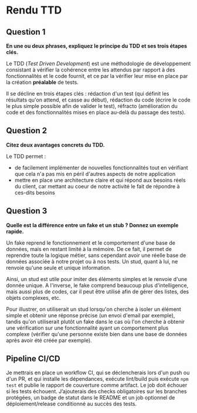 # Rendu TTD
## Question 1
**En une ou deux phrases, expliquez le principe du TDD et ses trois étapes clés.**

Le TDD (_Test Driven Development_) est une méthodologie de développement consistant à vérifier la cohérence entre les attendus par rapport à des fonctionnalités et le code fournit, et ce par la vérifier leur mise en place par la création **préalable** de tests.

Il se décline en trois étapes clés : rédaction d'un test (qui définit les résultats qu'on attend, et casse au début), rédaction du code (écrire le code le plus simple possible afin de valider le test), réfracto (amélioration du code et des fonctionnalités mises en place au-delà du passage des tests).

## Question 2
**Citez deux avantages concrets du TDD.**

Le TDD permet :
- de facilement implémenter de nouvelles fonctionnalités tout en vérifiant que cela n'a pas mis en péril d'autres aspects de notre application
- mettre en place une architecture claire et qui répond aux besoins réels du client, car mettant au coeur de notre activité le fait de répondre à ces-dits besoins

## Question 3
**Quelle est la différence entre un fake et un stub ? Donnez un exemple rapide.**

Un fake reprend le fonctionnement et le comportement d'une base de données, mais en restant limité à la mémoire. De ce fait, il permet de reprendre toute la logique métier, sans cependant avoir une réelle base de données associée à notre projet ou à nos tests.
Un stud, quant à lui, ne renvoie qu'une seule et unique information.

Ainsi, un stud est utile pour imiter des éléments simples et le renvoie d'une donnée unique. A l'inverse, le fake comprend beaucoup plus d'intelligence, mais aussi plus de codes, car il peut être utilisé afin de gérer des listes, des objets complexes, etc.

Pour illustrer, on utiliserait un stud lorsqu'on cherche à isoler un élément simple et obtenir une réponse précise (un envoi d'email par exemple), tandis qu'on utiliserait plutôt un fake dans le cas où l'on cherche à obtenir une vérification sur une fonctionnalité ayant un comportement plus complexe (vérifier qu'une personne existe bien dans une base de données après avoir été créée par exemple).

## Pipeline CI/CD
Je mettrais en place un workflow CI, qui se déclencherais lors d'un push ou d'un PR, et qui installe les dépendances, exécute lint/build puis exécute `npm test` et publie le rapport de couverture comme artifact. Le job doit échouer si les tests échouent. J’ajouterais des checks obligatoires sur les branches protégées, un badge de statut dans le README et un job optionnel de déploiement/release conditionné au succès des tests.